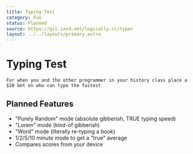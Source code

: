 ```yaml
---
title: Typing Test
category: Fun
status: Planned
source: https://git.ixvd.net/logically.cc/typer
layout: ../../layouts/primary.astro
---
```

# Typing Test
```For when you and the other programmer in your history class place a $20 bet on who can type the fastest```

## Planned Features
- "Purely Random" mode (absolute gibberish, TRUE typing speed)
- "Lorem" mode (kind-of gibberish)
- "Word" mode (literally re-typing a book)
- 1/2/5/10 minute mode to get a "true" average
- Compares scores from your device